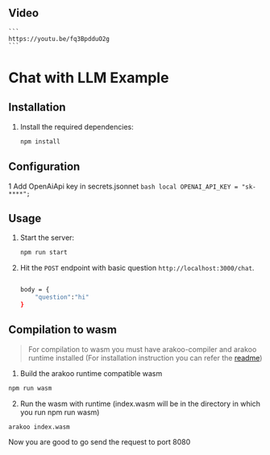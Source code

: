 ## Video

    ```
    https://youtu.be/fq3BpdduO2g
    ```

# Chat with LLM Example

## Installation

1. Install the required dependencies:

    ```bash
    npm install
    ```

## Configuration

1 Add OpenAiApi key in secrets.jsonnet
`bash
    local OPENAI_API_KEY = "sk-****";
    `

## Usage

1. Start the server:

    ```bash
    npm run start
    ```

2. Hit the `POST` endpoint with basic question `http://localhost:3000/chat`.

    ```bash

    body = {
        "question":"hi"
    }
    ```

## Compilation to wasm 

> For compilation to wasm you must have arakoo-compiler and arakoo runtime installed (For installation instruction you can refer the [readme](https://github.com/redoC-A2k/EdgeChains#setup-1))
1. Build the arakoo runtime compatible wasm 
```bash
npm run wasm
```

2. Run the wasm with runtime (index.wasm will be in the directory in which you run npm run wasm)
```bash
arakoo index.wasm
```

Now you are good to go send the request to port 8080
